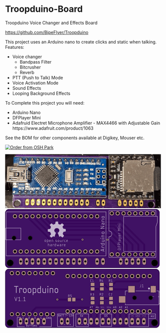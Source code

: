 # Troopduino-Board
Troopduino Voice Changer and Effects Board

https://github.com/BipeFlyer/Troopduino

This project uses an Arduino nano to create clicks and static when talking.  
Features:
<ul>
  <li>Voice changer
  <ul>
  <li>Bandpass Filter</li>
  <li>Bitcrusher</li>
  <li>Reverb</li>
</ul>
  </li>
  <li>PTT (Push to Talk) Mode</li>
  <li>Voice Activation Mode</li>
  <li>Sound Effects</li>
  <li>Looping Background Effects</li>
</ul>

To Complete this project you will need:
<ul>
  <li>Arduino Nano</li>
  <li>DFPlayer Mini</li>
  <li>Adafruid Electret Microphone Amplifier - MAX4466 with Adjustable Gain https://www.adafruit.com/product/1063</li>
</ul>

See the BOM for other components available at Digikey, Mouser etc.

<a href="https://oshpark.com/shared_projects/eVuWWTMU"><img src="https://oshpark.com/assets/badge-5b7ec47045b78aef6eb9d83b3bac6b1920de805e9a0c227658eac6e19a045b9c.png" alt="Order from OSH Park"></img></a>

<img border="0" alt="Troopduino Board" src="https://github.com/BipeFlyer/Troopduino-Board/blob/master/Readme/Troopduino1.png">

<img border="0" alt="Troopduino Board" src="https://github.com/BipeFlyer/Troopduino-Board/blob/master/Readme/Troopduino2.png">

<img border="0" alt="Troopduino Board" src="https://github.com/BipeFlyer/Troopduino-Board/blob/master/Readme/Troopduino3.png">
